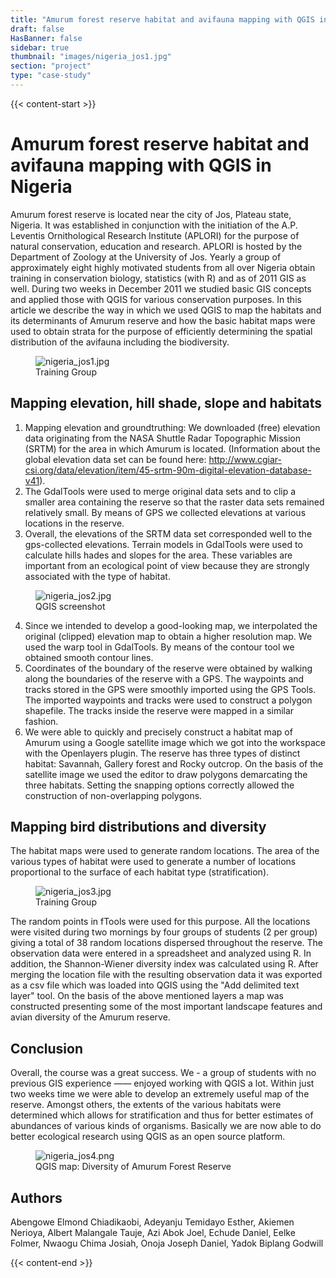 ```yaml
---
title: "Amurum forest reserve habitat and avifauna mapping with QGIS in Nigeria"
draft: false
HasBanner: false
sidebar: true
thumbnail: "images/nigeria_jos1.jpg"
section: "project"
type: "case-study"
---
```

{{< content-start >}}

# Amurum forest reserve habitat and avifauna mapping with QGIS in Nigeria

Amurum forest reserve is located near the city of Jos, Plateau state, Nigeria. It was established in conjunction with the initiation of the A.P. Leventis Ornithological Research Institute (APLORI) for the purpose of natural conservation, education and research. APLORI is hosted by the Department of Zoology at the University of Jos. Yearly a group of approximately eight highly motivated students from all over Nigeria obtain training in conservation biology, statistics (with R) and as of 2011 GIS as well. During two weeks in December 2011 we studied basic GIS concepts and applied those with QGIS for various conservation purposes. In this article we describe the way in which we used QGIS to map the habitats and its determinants of Amurum reserve and how the basic habitat maps were used to obtain strata for the purpose of efficiently determining the spatial distribution of the avifauna including the biodiversity.

<figure>
<img src="../images/nigeria_jos1.jpg" class="align-right" alt="nigeria_jos1.jpg" />
<figcaption>Training Group</figcaption>
</figure>

## Mapping elevation, hill shade, slope and habitats

1)  Mapping elevation and groundtruthing: We downloaded (free) elevation data originating from the NASA Shuttle Radar Topographic Mission (SRTM) for the area in which Amurum is located. (Information about the global elevation data set can be found here: <http://www.cgiar-csi.org/data/elevation/item/45-srtm-90m-digital-elevation-database-v41>).
2)  The GdalTools were used to merge original data sets and to clip a smaller area containing the reserve so that the raster data sets remained relatively small. By means of GPS we collected elevations at various locations in the reserve.
3)  Overall, the elevations of the SRTM data set corresponded well to the gps-collected elevations. Terrain models in GdalTools were used to calculate hills hades and slopes for the area. These variables are important from an ecological point of view because they are strongly associated with the type of habitat.

<figure>
<img src="../images/nigeria_jos2.jpg" class="align-right" alt="nigeria_jos2.jpg" />
<figcaption>QGIS screenshot</figcaption>
</figure>

4)  Since we intended to develop a good-looking map, we interpolated the original (clipped) elevation map to obtain a higher resolution map. We used the warp tool in GdalTools. By means of the contour tool we obtained smooth contour lines.
5)  Coordinates of the boundary of the reserve were obtained by walking along the boundaries of the reserve with a GPS. The waypoints and tracks stored in the GPS were smoothly imported using the GPS Tools. The imported waypoints and tracks were used to construct a polygon shapefile. The tracks inside the reserve were mapped in a similar fashion.
6)  We were able to quickly and precisely construct a habitat map of Amurum using a Google satellite image which we got into the workspace with the Openlayers plugin. The reserve has three types of distinct habitat: Savannah, Gallery forest and Rocky outcrop. On the basis of the satellite image we used the editor to draw polygons demarcating the three habitats. Setting the snapping options correctly allowed the construction of non-overlapping polygons.

## Mapping bird distributions and diversity

The habitat maps were used to generate random locations. The area of the various types of habitat were used to generate a number of locations proportional to the surface of each habitat type (stratification).

<figure>
<img src="../images/nigeria_jos3.jpg" class="align-right" alt="nigeria_jos3.jpg" />
<figcaption>Training Group</figcaption>
</figure>

The random points in fTools were used for this purpose. All the locations were visited during two mornings by four groups of students (2 per group) giving a total of 38 random locations dispersed throughout the reserve. The observation data were entered in a spreadsheet and analyzed using R. In addition, the Shannon-Wiener diversity index was calculated using R. After merging the location file with the resulting observation data it was exported as a csv file which was loaded into QGIS using the "Add delimited text layer" tool. On the basis of the above mentioned layers a map was constructed presenting some of the most important landscape features and avian diversity of the Amurum reserve.

## Conclusion

Overall, the course was a great success. We - a group of students with no previous GIS experience —— enjoyed working with QGIS a lot. Within just two weeks time we were able to develop an extremely useful map of the reserve. Amongst others, the extents of the various habitats were determined which allows for stratification and thus for better estimates of abundances of various kinds of organisms. Basically we are now able to do better ecological research using QGIS as an open source platform.

<figure>
<img src="../images/nigeria_jos4.png" class="align-right" alt="nigeria_jos4.png" />
<figcaption>QGIS map: Diversity of Amurum Forest Reserve</figcaption>
</figure>

## Authors

Abengowe Elmond Chiadikaobi, Adeyanju Temidayo Esther, Akiemen Nerioya, Albert Malangale Tauje, Azi Abok Joel, Echude Daniel, Eelke Folmer, Nwaogu Chima Josiah, Onoja Joseph Daniel, Yadok Biplang Godwill

{{< content-end >}}
